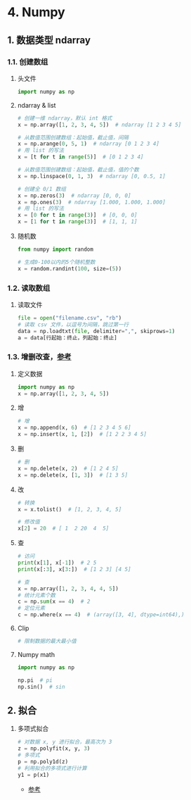 # 4. Numpy

## 1. 数据类型 ndarray

### 1.1. 创建数组

1. 头文件

    ```python
    import numpy as np
    ```

2. ndarray & list

    ```python
    # 创建一维 ndarray，默认 int 格式
    x = np.array([1, 2, 3, 4, 5])  # ndarray [1 2 3 4 5]

    # 从数值范围创建数组：起始值，截止值，间隔
    x = np.arange(0, 5, 1)  # ndarray [0 1 2 3 4]
    # 用 list 的写法
    x = [t for t in range(5)]  # [0 1 2 3 4]

    # 从数值范围创建数组：起始值，截止值，值的个数
    x = np.linspace(0, 1, 3)  # ndarray [0, 0.5, 1]

    # 创建全 0/1 数组
    x = np.zeros(3)  # ndarray [0, 0, 0]
    x = np.ones(3)  # ndarray [1.000, 1.000, 1.000]
    # 用 list 的写法
    x = [0 for t in range(3)]  # [0, 0, 0]
    x = [1 for t in range(3)]  # [1, 1, 1]
    ```

3. 随机数

    ```python
    from numpy import random

    # 生成0-100以内的5个随机整数
    x = random.randint(100, size=(5))
    ```

### 1.2. 读取数组

1. 读取文件

    ```python
    file = open("filename.csv", "rb")
    # 读取 csv 文件，以逗号为间隔，跳过第一行
    data = np.loadtxt(file, delimiter=",", skiprows=1)
    a = data[行起始：终止，列起始：终止]
    ```

### 1.3. 增删改查，[参考](https://blog.csdn.net/Tyro_java/article/details/81052638)

1. 定义数据

    ```python
    import numpy as np
    x = np.array([1, 2, 3, 4, 5])
    ```

2. 增

    ```python
    # 增
    x = np.append(x, 6)  # [1 2 3 4 5 6]
    x = np.insert(x, 1, [2])  # [1 2 2 3 4 5]
    ```

3. 删

    ```python
    # 删
    x = np.delete(x, 2)  # [1 2 4 5]
    x = np.delete(x, [1, 3])  # [1 3 5]
    ```

4. 改

    ```python
    # 转换
    x = x.tolist()  # [1, 2, 3, 4, 5]

    # 修改值
    x[2] = 20  # [ 1  2 20  4  5]
    ```

5. 查

    ```python
    # 访问
    print(x[1], x[-1])  # 2 5
    print(x[:3], x[3:])  # [1 2 3] [4 5]

    # 查
    x = np.array([1, 2, 3, 4, 4, 5])
    # 统计元素个数
    c = np.sum(x == 4)  # 2
    # 定位元素
    c = np.where(x == 4)  # (array([3, 4], dtype=int64),)
    ```

6. Clip

    ```python
    # 限制数据的最大最小值
    ```

7. Numpy math

    ```python
    import numpy as np

    np.pi  # pi
    np.sin()  # sin
    ```

## 2. 拟合

1. 多项式拟合

    ```python
    # 对数据 x, y 进行拟合，最高次为 3
    z = np.polyfit(x, y, 3)
    # 多项式
    p = np.poly1d(z)
    # 利用拟合的多项式进行计算
    y1 = p(x1)
    ```

    - [参考](https://blog.csdn.net/qq_38410730/article/details/105093434)

